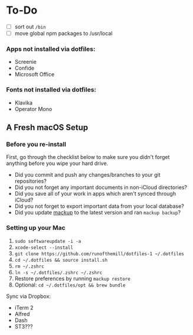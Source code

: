 # To-Do
 
- [ ] sort out `/bin`
- [ ] move global npm packages to /usr/local

### Apps not installed via dotfiles:

- Screenie
- Confide
- Microsoft Office

### Fonts not installed via dotfiles:

- Klavika
- Operator Mono

## A Fresh macOS Setup

### Before you re-install

First, go through the checklist below to make sure you didn't forget anything before you wipe your hard drive.

- Did you commit and push any changes/branches to your git repositories?
- Did you not forget any important documents in non-iCloud directories?
- Did you save all of your work in apps which aren't synced through iCloud?
- Did you not forget to export important data from your local database?
- Did you update [mackup](https://github.com/lra/mackup) to the latest version and ran `mackup backup`?

### Setting up your Mac

1. `sudo softwareupdate -i -a`
2. `xcode-select --install`
3. `git clone https://github.com/runofthemill/dotfiles-1 ~/.dotfiles`
4. `cd ~/.dotfiles && source install.sh`
5. `rm ~/.zshrc`
6. `ln -s ~/.dotfiles/.zshrc ~/.zshrc`
7. Restore preferences by running `mackup restore`
8. Optional: `cd ~/.dotfiles/opt && brew bundle`

Sync via Dropbox:
- iTerm 2
- Alfred
- Dash
- ST3???

